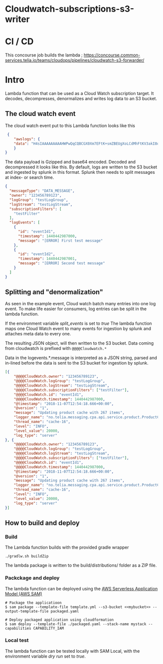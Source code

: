 # Cloudwatch-subscriptions-s3-writer


# CI / CD

This concourse job builds the lambda ; https://concourse.common-services.telia.io/teams/cloudops/pipelines/cloudwatch-s3-forwarder/

# Intro

Lambda function that can be used as a Cloud Watch subscription target. It decodes, decompresses, denormalizes and writes log data to an S3 bucket.


## The cloud watch event

The cloud watch event put to this Lambda function looks like this 

```json
 {
    "awslogs": {
    "data": "H4sIAAAAAAAAAHWPwQqCQBCGX0Xm7EFtK+smZBEUgXoLCdMhFtKV3akI8d0bLYmibvPPN3wz00CJxmQnTO41whwWQRIctmEcB6sQbFC3CjW3XW8kxpOpP+OC22d1Wml1qZkQGtoMsScxaczKN3plG8zlaHIta5KqWsozoTYw3/djzwhpLwivWFGHGpAFe7DL68JlBUk+l7KSN7tCOEJ4M3/qOI49vMHj+zCKdlFqLaU2ZHV2a4Ct/an0/ivdX8oYc1UVX860fQDQiMdxRQEAAA=="
    }
}
```

The data payload is Gzipped and base64 encoded. Decoded and decompressed it looks like this. By default, logs are written to the S3 bucket and ingested by splunk in this format. Splunk then needs to split messages at index- or search time. 

```json
{
  "messageType": "DATA_MESSAGE",
  "owner": "123456789123",
  "logGroup": "testLogGroup",
  "logStream": "testLogStream",
  "subscriptionFilters": [
    "testFilter"
  ],
  "logEvents": [
    {
      "id": "eventId1",
      "timestamp": 1440442987000,
      "message": "[ERROR] First test message"
    },
    {
      "id": "eventId2",
      "timestamp": 1440442987001,
      "message": "[ERROR] Second test message"
    }
  ]
}


```

## Splitting and "denormalization"

As seen in the example event, Cloud watch batch many entries into one log event. To make life easier for consumers, log entries can be split in the lambda function.

If the environment variable *split_events* is set to *true* The lambda function maps one Cloud Watch event to many events for ingestion by splunk and attaches meta data to every one. 

The resulting JSON object, will then written to the S3 bucket. Data coming from cloudwatch is prefixed with ```@@@@Cloudwatch.*```

Data in the logevents.*.message is interpreted as a JSON string, parsed and in-lined before the data is sent to the S3 bucket for ingestion by splunk.


```json
[{
	"@@@@CloudWatch.owner": "123456789123",
	"@@@@CloudWatch.logGroup": "testLogGroup",
	"@@@@CloudWatch.logStream": "testLogStream",
	"@@@@CloudWatch.subscriptionFilters": ["testFilter"],
	"@@@@CloudWatch.id": "eventId1",
	"@@@@CloudWatch.timestamp": 1440442987000,
	"@timestamp": "2018-11-07T12:54:18.666+00:00",
	"@version": "1",
	"message": "Updating product cache with 267 items",
	"logger_name": "no.telia.messaging.cpa.api.service.product.ProductCacheService",
	"thread_name": "cache-16",
	"level": "INFO",
	"level_value": 20000,
	"log_type": "server"
}, {
	"@@@@CloudWatch.owner": "123456789123",
	"@@@@CloudWatch.logGroup": "testLogGroup",
	"@@@@CloudWatch.logStream": "testLogStream",
	"@@@@CloudWatch.subscriptionFilters": ["testFilter"],
	"@@@@CloudWatch.id": "eventId1",
	"@@@@CloudWatch.timestamp": 1440442987000,
	"@timestamp": "2018-11-07T12:54:18.666+00:00",
	"@version": "1",
	"message": "Updating product cache with 267 items",
	"logger_name": "no.telia.messaging.cpa.api.service.product.ProductCacheService",
	"thread_name": "cache-16",
	"level": "INFO",
	"level_value": 20000,
	"log_type": "server"
}]
```

## How to build and deploy

### Build

The Lambda function builds with the provided gradle wrapper

```./gradlw.sh buildZip```

The lambda package is written to the build/distributions/ folder as a ZIP file. 
 
### Packckage and deploy

The lambda function can be deployed using the [
AWS Serverless Application Model (AWS SAM)](https://github.com/awslabs/aws-sam-cli)

```
# Package the applicatioon 
$ sam package --template-file template.yml --s3-bucket <<mybucket>> --output-template-file packaged.yaml
  
# Deploy packaged application using cloudformation
$ sam deploy --template-file ./packaged.yaml --stack-name mystack --capabilities CAPABILITY_IAM
```

### Local test

The lambda function can be tested locally with SAM Local, with the environment variable *dry run* set to *true*. 
